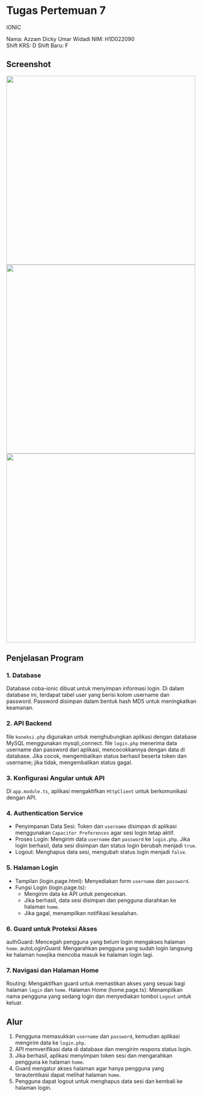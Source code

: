 # Tugas Pertemuan 7
IONIC

Nama: Azzam Dicky Umar Widadi 
NIM: H1D022090  
Shift KRS: D
Shift Baru: F

## Screenshot
<img src="loginionic7.png" width=500px>
<img src="logingagal7.png" width=500px>
<img src="homeapp7.png" width=500px>

## Penjelasan Program
### 1. Database
Database coba-ionic dibuat untuk menyimpan informasi login. Di dalam database ini, terdapat tabel user yang berisi kolom username dan password. Password disimpan dalam bentuk hash MD5 untuk meningkatkan keamanan.
### 2. API Backend
file `koneksi.php` digunakan untuk menghubungkan aplikasi dengan database MySQL menggunakan mysqli_connect. 
file `login.php` menerima data username dan password dari aplikasi, mencocokkannya dengan data di database. Jika cocok, mengembalikan status berhasil beserta token dan username; jika tidak, mengembalikan status gagal.
### 3. Konfigurasi Angular untuk API
Di `app.module.ts`, aplikasi mengaktifkan `HttpClient` untuk berkomunikasi dengan API.
### 4. Authentication Service
- Penyimpanan Data Sesi: Token dan `username` disimpan di aplikasi menggunakan `Capacitor Preferences` agar sesi login tetap aktif.
- Proses Login: Mengirim data `username` dan `password` ke `login.php`. Jika login berhasil, data sesi disimpan dan status login berubah menjadi `true`.
- Logout: Menghapus data sesi, mengubah status login menjadi `false`.
### 5. Halaman Login
- Tampilan (login.page.html): Menyediakan form `username` dan `password`.
- Fungsi Login (login.page.ts):
  - Mengirim data ke API untuk pengecekan.
  - Jika berhasil, data sesi disimpan dan pengguna diarahkan ke halaman `home`.
  - Jika gagal, menampilkan notifikasi kesalahan.
### 6. Guard untuk Proteksi Akses
authGuard: Mencegah pengguna yang belum login mengakses halaman `home`.
autoLoginGuard: Mengarahkan pengguna yang sudah login langsung ke halaman `home`jika mencoba masuk ke halaman login lagi.
### 7. Navigasi dan Halaman Home
Routing: Mengaktifkan guard untuk memastikan akses yang sesuai bagi halaman `login` dan `home`.
Halaman Home (home.page.ts): Menampilkan nama pengguna yang sedang login dan menyediakan tombol `Logout` untuk keluar.

## Alur
1. Pengguna memasukkan `username` dan `password`, kemudian aplikasi mengirim data ke `login.php`.
2. API memverifikasi data di database dan mengirim respons status login.
3. Jika berhasil, aplikasi menyimpan token sesi dan mengarahkan pengguna ke halaman `home`.
4. Guard mengatur akses halaman agar hanya pengguna yang terautentikasi dapat melihat halaman `home`.
5. Pengguna dapat logout untuk menghapus data sesi dan kembali ke halaman login.